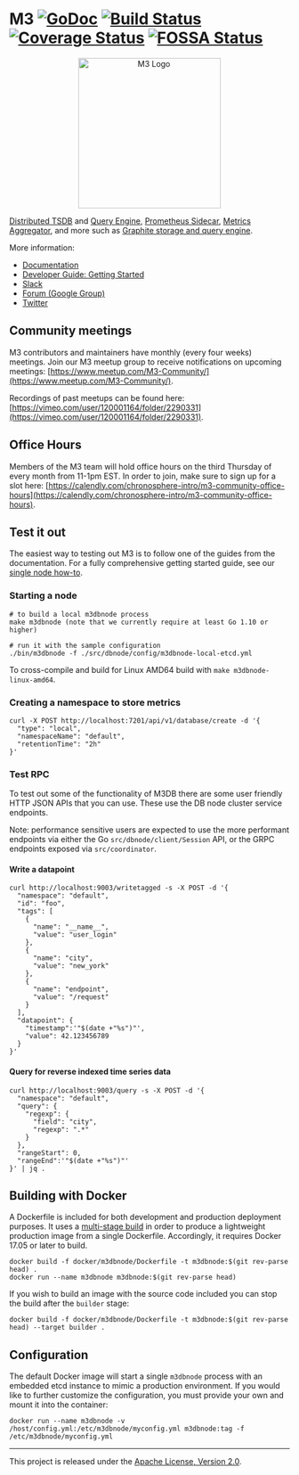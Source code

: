 # M3 [![GoDoc][doc-img]][doc] [![Build Status][ci-img]][ci] [![Coverage Status][cov-img]][cov] [![FOSSA Status][fossa-img]][fossa] 

<p align="center"><img src="site/static/images/logo-square.png" alt="M3 Logo" width="256" height="270"></p>

[Distributed TSDB](https://docs.m3db.io/m3db/) and [Query Engine](https://docs.m3db.io/how_to/query/), [Prometheus Sidecar](https://docs.m3db.io/integrations/prometheus/), [Metrics Aggregator](https://docs.m3db.io/overview/components/#m3-aggregator), and more such as [Graphite storage and query engine](https://docs.m3db.io/integrations/graphite/).

More information:

- [Documentation](https://docs.m3db.io/)
- [Developer Guide: Getting Started](https://github.com/m3db/m3/blob/master/DEVELOPMENT.md)
- [Slack](http://bit.ly/m3slack)
- [Forum (Google Group)](https://groups.google.com/forum/#!forum/m3db)
- [Twitter](https://twitter.com/m3metrics)

## Community meetings



M3 contributors and maintainers have monthly (every four weeks) meetings. Join our M3 meetup group to receive notifications on upcoming meetings: 
[https://www.meetup.com/M3-Community/](https://www.meetup.com/M3-Community/).

Recordings of past meetups can be found here: [https://vimeo.com/user/120001164/folder/2290331](https://vimeo.com/user/120001164/folder/2290331).


## Office Hours

Members of the M3 team will hold office hours on the third Thursday of every month from 11-1pm EST. In order to join, make sure to sign up for a slot here: [https://calendly.com/chronosphere-intro/m3-community-office-hours](https://calendly.com/chronosphere-intro/m3-community-office-hours).

## Test it out

The easiest way to testing out M3 is to follow one of the guides from the documentation. For a fully comprehensive getting started guide, see our [single node how-to](https://docs.m3db.io/how_to/single_node/).

### Starting a node

```
# to build a local m3dbnode process
make m3dbnode (note that we currently require at least Go 1.10 or higher)

# run it with the sample configuration
./bin/m3dbnode -f ./src/dbnode/config/m3dbnode-local-etcd.yml
```

To cross-compile and build for Linux AMD64 build with `make m3dbnode-linux-amd64`.

### Creating a namespace to store metrics

```
curl -X POST http://localhost:7201/api/v1/database/create -d '{
  "type": "local",
  "namespaceName": "default",
  "retentionTime": "2h"
}'
```

### Test RPC

To test out some of the functionality of M3DB there are some user friendly HTTP JSON APIs that you can use. These use the DB node cluster service endpoints.

Note: performance sensitive users are expected to use the more performant endpoints via either the Go `src/dbnode/client/Session` API, or the GRPC endpoints exposed via `src/coordinator`.

#### Write a datapoint

```
curl http://localhost:9003/writetagged -s -X POST -d '{
  "namespace": "default",
  "id": "foo",
  "tags": [
    {
      "name": "__name__",
      "value": "user_login"
    },
    {
      "name": "city",
      "value": "new_york"
    },
    {
      "name": "endpoint",
      "value": "/request"
    }
  ],
  "datapoint": {
    "timestamp":'"$(date +"%s")"',
    "value": 42.123456789
  }
}'
```

#### Query for reverse indexed time series data

```
curl http://localhost:9003/query -s -X POST -d '{
  "namespace": "default",
  "query": {
    "regexp": {
      "field": "city",
      "regexp": ".*"
    }
  },
  "rangeStart": 0,
  "rangeEnd":'"$(date +"%s")"'
}' | jq .
```

## Building with Docker

A Dockerfile is included for both development and production deployment purposes. It uses a
[multi-stage build](https://docs.docker.com/develop/develop-images/multistage-build/) in order to
produce a lightweight production image from a single Dockerfile. Accordingly, it requires Docker
17.05 or later to build.

```
docker build -f docker/m3dbnode/Dockerfile -t m3dbnode:$(git rev-parse head) .
docker run --name m3dbnode m3dbnode:$(git rev-parse head)
```

If you wish to build an image with the source code included you can stop the build after the
`builder` stage:

```
docker build -f docker/m3dbnode/Dockerfile -t m3dbnode:$(git rev-parse head) --target builder .
```

## Configuration

The default Docker image will start a single `m3dbnode` process with an embedded etcd instance to
mimic a production environment. If you would like to further customize the configuration, you must
provide your own and mount it into the container:

```
docker run --name m3dbnode -v /host/config.yml:/etc/m3dbnode/myconfig.yml m3dbnode:tag -f /etc/m3dbnode/myconfig.yml
```

<hr>

This project is released under the [Apache License, Version 2.0](LICENSE).

[doc-img]: https://godoc.org/github.com/m3db/m3?status.svg
[doc]: https://godoc.org/github.com/m3db/m3
[ci-img]: https://badge.buildkite.com/5509d9360bfea7f99ac3a07fd029feb1aafa5cff9ed5ab667b.svg?branch=master
[ci]: https://buildkite.com/uberopensource/m3-monorepo-ci
[cov-img]: https://codecov.io/gh/m3db/m3/branch/master/graph/badge.svg
[cov]: https://codecov.io/gh/m3db/m3
[fossa-img]: https://app.fossa.io/api/projects/custom%2B4529%2Fgithub.com%2Fm3db%2Fm3.svg?type=shield
[fossa]: https://app.fossa.io/projects/custom%2B4529%2Fgithub.com%2Fm3db%2Fm3?ref=badge_shield
